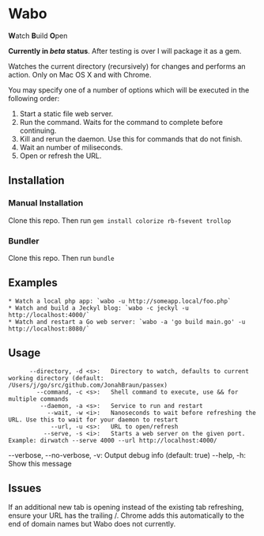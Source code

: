# Wabo
<b>W</b>atch <b>B</b>uild <b>O</b>pen

**Currently in _beta_ status**. After testing is over I will package it as a gem.

Watches the current directory (recursively) for changes and performs an action. Only on Mac OS X and with Chrome.

You may specify one of a number of options which will be executed in the following order:
1. Start a static file web server.
1. Run the command. Waits for the command to complete before continuing.
1. Kill and rerun the daemon. Use this for commands that do not finish.
1. Wait an number of miliseconds.
1. Open or refresh the URL.

## Installation

### Manual Installation
Clone this repo.  Then run `gem install colorize rb-fsevent trollop`

### Bundler
Clone this repo.  Then run `bundle`

## Examples
	* Watch a local php app: `wabo -u http://someapp.local/foo.php`
	* Watch and build a Jeckyl blog: `wabo -c jeckyl -u http://localhost:4000/`
	* Watch and restart a Go web server: `wabo -a 'go build main.go' -u http://localhost:8080/`

## Usage
          --directory, -d <s>:   Directory to watch, defaults to current working directory (default: /Users/j/go/src/github.com/JonahBraun/passex)
            --command, -c <s>:   Shell command to execute, use && for multiple commands
             --daemon, -a <s>:   Service to run and restart
               --wait, -w <i>:   Nanoseconds to wait before refreshing the URL. Use this to wait for your daemon to restart
                --url, -u <s>:   URL to open/refresh
              --serve, -s <i>:   Starts a web server on the given port. Example: dirwatch --serve 4000 --url http://localhost:4000/
  --verbose, --no-verbose, -v:   Output debug info (default: true)
                   --help, -h:   Show this message

## Issues

If an additional new tab is opening instead of the existing tab refreshing, ensure your URL has the trailing /.  Chrome adds this automatically to the end of domain names but Wabo does not currently.
